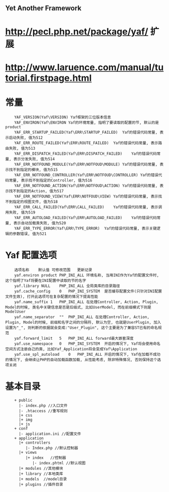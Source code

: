 Yet Another Framework
---
# http://pecl.php.net/package/yaf/  扩展

# http://www.laruence.com/manual/tutorial.firstpage.html

# 常量
		YAF_VERSION(Yaf\VERSION) Yaf框架的三位版本信息
		YAF_ENVIRON(Yaf\ENVIRON	Yaf的环境常量, 指明了要读取的配置的节, 默认的是product
		YAF_ERR_STARTUP_FAILED(Yaf\ERR\STARTUP_FAILED)	Yaf的错误代码常量, 表示启动失败, 值为512
		YAF_ERR_ROUTE_FAILED(Yaf\ERR\ROUTE_FAILED)	Yaf的错误代码常量, 表示路由失败, 值为513
		YAF_ERR_DISPATCH_FAILED(Yaf\ERR\DISPATCH_FAILED)	Yaf的错误代码常量, 表示分发失败, 值为514
		YAF_ERR_NOTFOUND_MODULE(Yaf\ERR\NOTFOUD\MODULE)	Yaf的错误代码常量, 表示找不到指定的模块, 值为515
		YAF_ERR_NOTFOUND_CONTROLLER(Yaf\ERR\NOTFOUD\CONTROLLER)	Yaf的错误代码常量, 表示找不到指定的Controller, 值为516
		YAF_ERR_NOTFOUND_ACTION(Yaf\ERR\NOTFOUD\ACTION)	Yaf的错误代码常量, 表示找不到指定的Action, 值为517
		YAF_ERR_NOTFOUND_VIEW(Yaf\ERR\NOTFOUD\VIEW)	Yaf的错误代码常量, 表示找不到指定的视图文件, 值为518
		YAF_ERR_CALL_FAILED(Yaf\ERR\CALL_FAILED)	Yaf的错误代码常量, 表示调用失败, 值为519
		YAF_ERR_AUTOLOAD_FAILED(Yaf\ERR\AUTOLOAD_FAILED)	Yaf的错误代码常量, 表示自动加载类失败, 值为520
		YAF_ERR_TYPE_ERROR(Yaf\ERR\TYPE_ERROR)	Yaf的错误代码常量, 表示关键逻辑的参数错误, 值为521
# Yaf 配置选项
		选项名称	默认值	可修改范围	更新记录
		yaf.environ	product	PHP_INI_ALL	环境名称, 当用INI作为Yaf的配置文件时, 这个指明了Yaf将要在INI配置中读取的节的名字
		yaf.library	NULL	PHP_INI_ALL	全局类库的目录路径
		yaf.cache_config	0	PHP_INI_SYSTEM	是否缓存配置文件(只针对INI配置文件生效), 打开此选项可在复杂配置的情况下提高性能
		yaf.name_suffix	1	PHP_INI_ALL	在处理Controller, Action, Plugin, Model的时候, 类名中关键信息是否是后缀式, 比如UserModel, 而在前缀模式下则是ModelUser
		yaf.name_separator	""	PHP_INI_ALL	在处理Controller, Action, Plugin, Model的时候, 前缀和名字之间的分隔符, 默认为空, 也就是UserPlugin, 加入设置为"_", 则判断的依据就会变成:"User_Plugin", 这个主要是为了兼容ST已有的命名规范
		yaf.forward_limit	5	PHP_INI_ALL	forward最大嵌套深度
		yaf.use_namespace	0	PHP_INI_SYSTEM	开启的情况下, Yaf将会使用命名空间方式注册自己的类, 比如Yaf_Application将会变成Yaf\Application
		yaf.use_spl_autoload	0	PHP_INI_ALL	开启的情况下, Yaf在加载不成功的情况下, 会继续让PHP的自动加载函数加载, 从性能考虑, 除非特殊情况, 否则保持这个选项关闭

# 基本目录
		+ public
		  |- index.php //入口文件
		  |- .htaccess //重写规则    
		  |+ css
		  |+ img
		  |+ js
		+ conf
		  |- application.ini //配置文件   
		+ application
		  |+ controllers
		     |- Index.php //默认控制器
		  |+ views    
		     |+ index   //控制器
		        |- index.phtml //默认视图
		  |+ modules //其他模块
		  |+ library //本地类库
		  |+ models  //model目录
		  |+ plugins //插件目录